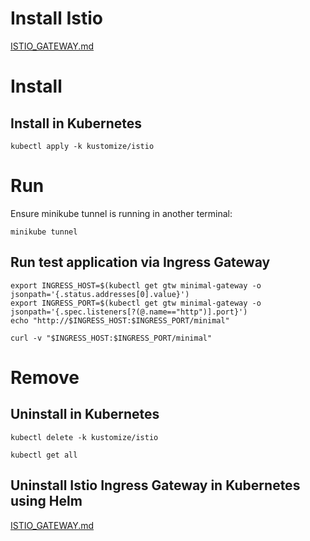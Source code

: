 # Install Istio

[ISTIO_GATEWAY.md](ISTIO_GATEWAY)

# Install

## Install in Kubernetes

```shell
kubectl apply -k kustomize/istio
```

# Run

Ensure minikube tunnel is running in another terminal:

```shell
minikube tunnel
```

## Run test application via Ingress Gateway

```shell
export INGRESS_HOST=$(kubectl get gtw minimal-gateway -o jsonpath='{.status.addresses[0].value}')
export INGRESS_PORT=$(kubectl get gtw minimal-gateway -o jsonpath='{.spec.listeners[?(@.name=="http")].port}')
echo "http://$INGRESS_HOST:$INGRESS_PORT/minimal"
```

```shell
curl -v "$INGRESS_HOST:$INGRESS_PORT/minimal"
```

# Remove

## Uninstall in Kubernetes

```shell
kubectl delete -k kustomize/istio
```

```shell
kubectl get all
```

## Uninstall Istio Ingress Gateway in Kubernetes using Helm

[ISTIO_GATEWAY.md](ISTIO_GATEWAY)
